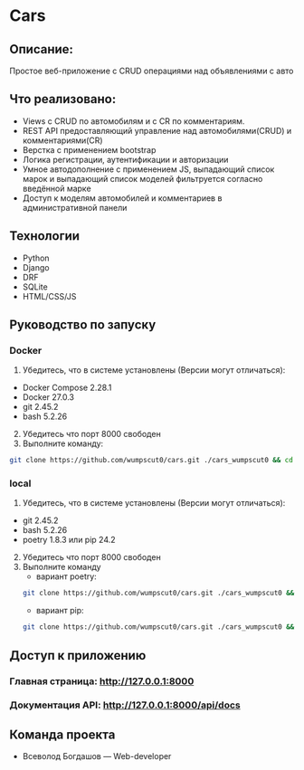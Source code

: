 # Cars

## Описание:
Простое веб-приложение с CRUD операциями над объявлениями с авто

## Что реализовано:
- Views c CRUD по автомобилям и с CR по комментариям.
- REST API предоставляющий управление над автомобилями(CRUD) и комментариями(CR)
- Верстка с применением bootstrap
- Логика регистрации, аутентификации и авторизации
- Умное автодополнение с применением JS, выпадающий список марок и выпадающий список моделей фильтруется согласно введённой марке
- Доступ к моделям автомобилей и комментариев в административной панели

## Технологии
- Python
- Django
- DRF
- SQLite
- HTML/CSS/JS

## Руководство по запуску
### Docker
1. Убедитесь, что в системе установлены (Версии могут отличаться):
- Docker Compose 2.28.1
- Docker 27.0.3
- git 2.45.2
- bash 5.2.26
2. Убедитесь что порт 8000 свободен
2. Выполните команду:
```bash
git clone https://github.com/wumpscut0/cars.git ./cars_wumpscut0 && cd ./cars_wumpscut0 && docker-compose up --build
```

### local
1. Убедитесь, что в системе установлены (Версии могут отличаться):
- git 2.45.2
- bash 5.2.26
- poetry 1.8.3 или pip 24.2
2. Убедитесь что порт 8000 свободен
3. Выполните команду
   - вариант poetry:
    ```bash
    git clone https://github.com/wumpscut0/cars.git ./cars_wumpscut0 && cd ./cars_wumpscut0 && python poetry install -E other && poetry shell && python manage.py makemigrations && python manage.py migrate && python manage.py runserver
    ```
   - вариант pip:
    ```bash
    git clone https://github.com/wumpscut0/cars.git ./cars_wumpscut0 && cd ./cars_wumpscut0 && python python -m venv .venv_CfRhiWwupo && soruce .venv_CfRhiWwupo/bin/activate && pip install -r requirements.txt && python manage.py makemigrations && python manage.py migrate && python manage.py runserver
    ```
## Доступ к приложению
### Главная страница: http://127.0.0.1:8000
### Документация API: http://127.0.0.1:8000/api/docs

## Команда проекта
- Всеволод Богдашов — Web-developer
